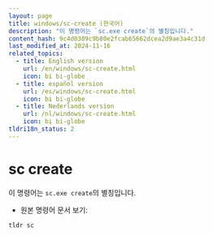 ```yaml
---
layout: page
title: windows/sc-create (한국어)
description: "이 명령어는 `sc.exe create`의 별칭입니다."
content_hash: 9c4d0309c9b80e2fcab65662dcea2d9ae3a4c31d
last_modified_at: 2024-11-16
related_topics:
  - title: English version
    url: /en/windows/sc-create.html
    icon: bi bi-globe
  - title: español version
    url: /es/windows/sc-create.html
    icon: bi bi-globe
  - title: Nederlands version
    url: /nl/windows/sc-create.html
    icon: bi bi-globe
tldri18n_status: 2
---
```

# sc create

이 명령어는 `sc.exe create`의 별칭입니다.

- 원본 명령어 문서 보기:

`tldr sc`
